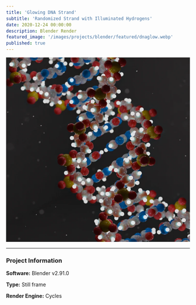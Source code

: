 ```yaml
---
title: 'Glowing DNA Strand'
subtitle: 'Randomized Strand with Illuminated Hydrogens'
date: 2020-12-24 00:00:00
description: Blender Render
featured_image: '/images/projects/blender/featured/dnaglow.webp'
published: true
---
```


![](/images/projects/full_size/dnaglow.webp)

---

### Project Information

**Software:** Blender v2.91.0

**Type:** Still frame

**Render Engine:** Cycles
